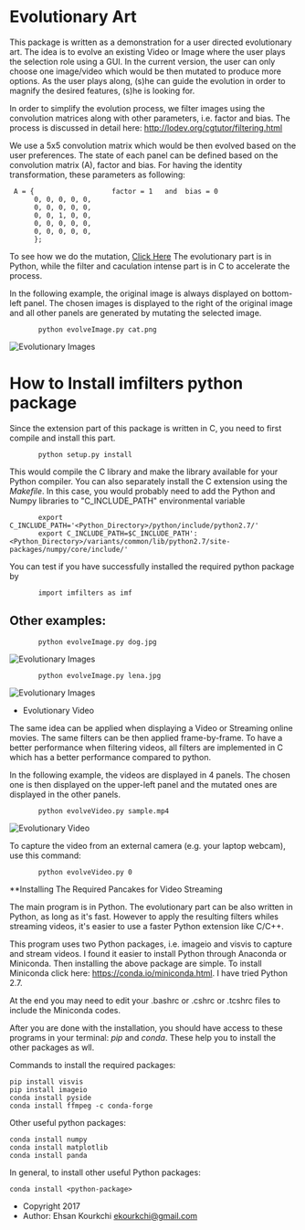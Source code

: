 # Evolutionary Art

This package is written as a demonstration for a user directed evolutionary art. The idea is to evolve an existing Video or Image where the user plays the selection role using a GUI. In the current version, the user can only choose one image/video which would be then mutated to produce more options. As the user plays along, (s)he can guide the evolution in order to magnify the desired features, (s)he is looking for.

In order to simplify the evolution process, we filter images using the convolution matrices along with other parameters, i.e. factor and bias. The process is discussed in detail here: http://lodev.org/cgtutor/filtering.html

We use a 5x5 convolution matrix which would be then evolved based on the user preferences. The state of each panel can be defined based on the convolution matrix (A), factor and bias. For having the identity transformation, these parameters as following:

     A = {                   factor = 1   and  bias = 0
          0, 0, 0, 0, 0,
          0, 0, 0, 0, 0,
          0, 0, 1, 0, 0,
          0, 0, 0, 0, 0,
          0, 0, 0, 0, 0,
          };

To see how we do the mutation, [Click Here](https://github.com/ekourkchi/Evolutionary_Art/files/1339615/evolutionary.pdf)
The evolutionary part is in Python, while the filter and caculation intense part is in C to accelerate the process. 

In the following example, the original image is always displayed on bottom-left panel. The chosen images is displayed to the right of the original image and all other panels are generated by mutating the selected image.

           python evolveImage.py cat.png
          
 ![Evolutionary Images](https://user-images.githubusercontent.com/13570487/30950224-307380a6-a3b7-11e7-9082-d9dca6fcb743.png?raw=true "Evolutionary Images")

# How to Install __imfilters__ python package

Since the extension part of this package is written in C, you need to first compile and install this part.

           python setup.py install

This would compile the C library and make the library available for your Python compiler. You can also separately install the C extension using the *Makefile*. In this case, you would probably need to add the Python and Numpy libraries to "C_INCLUDE_PATH" environmental variable

           export C_INCLUDE_PATH='<Python_Directory>/python/include/python2.7/'
           export C_INCLUDE_PATH=$C_INCLUDE_PATH':<Python_Directory>/variants/common/lib/python2.7/site-packages/numpy/core/include/'

You can test if you have successfully installed the required python package by

           import imfilters as imf

## Other examples:

           python evolveImage.py dog.jpg
 ![Evolutionary Images](https://user-images.githubusercontent.com/13570487/30950390-4702a21a-a3b8-11e7-82a7-7ba36d13e71b.png?raw=true "Evolutionary Dog")

           python evolveImage.py lena.jpg

 ![Evolutionary Images](https://user-images.githubusercontent.com/13570487/30950373-268641fe-a3b8-11e7-9c9a-934fd453b347.png?raw=true "Evolutionary Lena")



 * Evolutionary Video

The same idea can be applied when displaying a Video or Streaming online movies. The same filters can be then applied frame-by-frame. To have a better performance when filtering videos, all filters are implemented in C which has a better performance compared to python.

In the following example, the videos are displayed in 4 panels. The chosen one is then displayed on the upper-left panel and the mutated ones are displayed in the other panels.

           python evolveVideo.py sample.mp4
 
 ![Evolutionary Video](https://user-images.githubusercontent.com/13570487/30950403-5be46cb8-a3b8-11e7-8f09-edf7a3085040.png?raw=true "Evolutionary Video")

To capture the video from an external camera (e.g. your laptop webcam), use this command:
 
           python evolveVideo.py 0

 **Installing The Required Pancakes for Video Streaming

The main program is in Python. The evolutionary part can be also written in Python, as long as it's fast. However to apply the resulting filters whiles streaming videos, it's easier to use a faster Python extension like C/C++. 

This program uses two Python packages, i.e. imageio and visvis to capture and stream videos. I found it easier to install Python through Anaconda or Miniconda. Then installing the above package are simple. To install Miniconda click here:  https://conda.io/miniconda.html. I have tried Python 2.7.

At the end you may need to edit your .bashrc or .cshrc or .tcshrc files to include the Miniconda codes. 

After you are done with the installation, you should have access to these programs in your terminal: *pip* and *conda*. These help you to install the other packages as wll.

Commands to install the required packages:

    pip install visvis
    pip install imageio
    conda install pyside
    conda install ffmpeg -c conda-forge

Other useful python packages:

    conda install numpy
    conda install matplotlib
    conda install panda

In general, to install other useful Python packages:

    conda install <python-package>





 


 * Copyright 2017
 * Author: Ehsan Kourkchi <ekourkchi@gmail.com>


